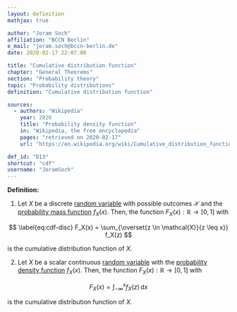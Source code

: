 ```yaml
---
layout: definition
mathjax: true

author: "Joram Soch"
affiliation: "BCCN Berlin"
e_mail: "joram.soch@bccn-berlin.de"
date: 2020-02-17 22:07:00

title: "Cumulative distribution function"
chapter: "General Theorems"
section: "Probability theory"
topic: "Probability distributions"
definition: "Cumulative distribution function"

sources:
  - authors: "Wikipedia"
    year: 2020
    title: "Probability density function"
    in: "Wikipedia, the free encyclopedia"
    pages: "retrieved on 2020-02-17"
    url: "https://en.wikipedia.org/wiki/Cumulative_distribution_function#Definition"

def_id: "D13"
shortcut: "cdf"
username: "JoramSoch"
---
```



**Definition:**

1) Let $X$ be a discrete [random variable](/D/rvar) with possible outcomes $\mathcal{X}$ and the [probability mass function](/D/pmf) $f_X(x)$. Then, the function $F_X(x): \mathbb{R} \to [0,1]$ with

$$ \label{eq:cdf-disc}
F_X(x) = \sum_{\overset{z \in \mathcal{X}}{z \leq x}} f_X(z)
$$

is the cumulative distribution function of $X$.

2) Let $X$ be a scalar continuous [random variable](/D/rvar) with the [probability density function](/D/pdf) $f_X(x)$. Then, the function $F_X(x): \mathbb{R} \to [0,1]$ with

$$ \label{eq:cdf-cont}
F_X(x) = \int_{-\infty}^{x} f_X(z) \, \mathrm{d}x
$$

is the cumulative distribution function of $X$.